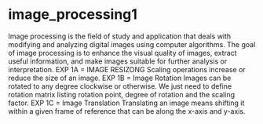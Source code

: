 # image_processing1
Image processing is the field of study and application that deals with modifying and analyzing digital images using computer algorithms. The goal of image processing is to enhance the visual quality of images, extract useful information, and make images suitable for further analysis or interpretation.
EXP 1A = IMAGE RESIZONG
Scaling operations increase or reduce the size of an image. 
EXP 1B = Image Rotation
Images can be rotated to any degree clockwise or otherwise. We just need to define rotation matrix listing rotation point, degree of rotation and the scaling factor. 
EXP 1C = Image Translation
Translating an image means shifting it within a given frame of reference that can be along the x-axis and y-axis.
